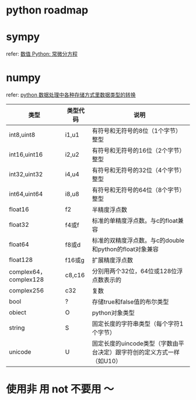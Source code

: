 # python roadmap

# sympy
refer: [数值 Python: 常微分方程](https://vlight.me/2018/05/01/Numerical-Python-Ordinary-Differential-Equations/)

# numpy
refer: [python 数据处理中各种存储方式里数据类型的转换](https://www.cnblogs.com/niuchen/p/6187217.html)

类型  | 类型代码  | 说明
------- | ------- | -------
int8,uint8  | i1,u1  | 有符号和无符号的8位（1个字节）整型
int16,uint16  | i2,u2  | 有符号和无符号的16位（2个字节）整型
int32,uint32  | i4,u4  | 有符号和无符号的32位（4个字节）整型
int64,uint64  | i8,u8  | 有符号和无符号的64位（8个字节）整型
float16  | f2  | 半精度浮点数
float32  | f4或f  | 标准的单精度浮点数。与c的float兼容
float64  | f8或d  | 标准的双精度浮点数。与c的double和python的float对象兼容
float128  | f16或g  | 扩展精度浮点数
complex64，complex128  | c8,c16  | 分别用两个32位，64位或128位浮点数表示的
complex256  | c32  | 复数
bool  | ?  | 存储true和false值的布尔类型
obiect  | O  | python对象类型
string  | S  | 固定长度的字符串类型（每个字符1个字节）
unicode  | U  | 固定长度的uincode类型（字数由平台决定）跟字符创的定义方式一样（如U10）

# 使用非 用 not 不要用 ～
